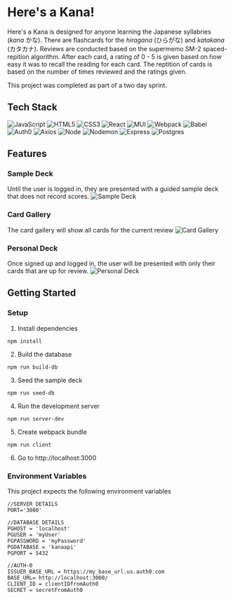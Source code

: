 # Here's a Kana!
Here's a Kana is designed for anyone learning the Japanese syllabries (_kana_ かな). There are flashcards for the _hiragana_ (ひらがな) and _katakana_ (カタカナ).  Reviews are conducted based on the supermemo SM-2 spaced-repition algorithm. After each card, a rating of 0 - 5 is given based on how easy it was to recall the reading for each card. The reptition of cards is based on the number of times reviewed and the ratings given. 

This project was completed as part of a two day sprint.

## Tech Stack
![JavaScript](https://img.shields.io/badge/javascript-%23323330.svg?style=for-the-badge&logo=javascript&logoColor=%23F7DF1E)
![HTML5](https://img.shields.io/badge/html5-%23E34F26.svg?style=for-the-badge&logo=html5&logoColor=white)
![CSS3](https://img.shields.io/badge/css3-%231572B6.svg?style=for-the-badge&logo=css3&logoColor=white)
![React](https://img.shields.io/badge/react-%2320232a.svg?style=for-the-badge&logo=react&logoColor=%2361DAFB)
![MUI](https://img.shields.io/badge/MUI-%230081CB.svg?style=for-the-badge&logo=mui&logoColor=white)
![Webpack](https://img.shields.io/badge/webpack-%238DD6F9.svg?style=for-the-badge&logo=webpack&logoColor=black)
![Babel](https://img.shields.io/badge/Babel-F9DC3e?style=for-the-badge&logo=babel&logoColor=black)
![Auth0](https://img.shields.io/badge/-Auth0-c9cace?logo=auth0&logoColor=black&style=for-the-badge)
![Axios](https://img.shields.io/badge/-Axios-5A29E4?logo=axios&logoColor=black&style=for-the-badge)
![Node](https://img.shields.io/badge/-Node-9ACD32?logo=node.js&logoColor=white&style=for-the-badge)
![Nodemon](https://img.shields.io/badge/-Nodemon-76D04B?logo=nodemon&logoColor=white&style=for-the-badge)
![Express](https://img.shields.io/badge/express-%23404d59.svg?style=for-the-badge&logo=express&logoColor=%2361DAFB)
![Postgres](https://img.shields.io/badge/postgres-%23316192.svg?style=for-the-badge&logo=postgresql&logoColor=white)

## Features
### Sample Deck
Until the user is logged in, they are presented with a guided sample deck that does not record scores.
![Sample Deck](https://user-images.githubusercontent.com/98896929/187709645-3ef1ee21-e8b5-4eed-aaba-db4aea5be7bf.gif)

### Card Gallery
The card gallery will show all cards for the current review
![Card Gallery](https://user-images.githubusercontent.com/98896929/187711156-09e4e1d8-11d8-4e62-8904-ac3ba8b860e3.gif)


### Personal Deck
Once signed up and logged in, the user will be presented with only their cards that are up for review.
![Personal Deck](https://user-images.githubusercontent.com/98896929/187710439-bda8c985-c074-481d-b493-77447cd37f84.gif)

## Getting Started
### Setup
1. Install dependencies
```
npm install
```
2. Build the database
```
npm run build-db
```
3. Seed the sample deck
```
npm run seed-db
```
4. Run the development server
```
npm run server-dev
```
5. Create webpack bundle
```
npm run client
```
6. Go to http://localhost:3000

### Environment Variables
This project expects the following environment variables
```
//SERVER DETAILS
PORT='3000'

//DATABASE DETAILS
PGHOST = 'localhost'
PGUSER = 'myUser'
PGPASSWORD = 'myPassword'
PGDATABASE = 'kanaapi'
PGPORT = 5432

//AUTH-0
ISSUER_BASE_URL = https://my_base_url.us.auth0.com
BASE_URL= http://localhost:3000/
CLIENT_ID = clientIDfromAuth0
SECRET = secretFromAuth0
